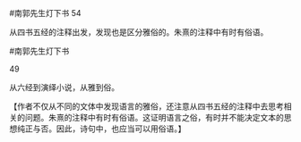 #南郭先生灯下书
54

从四书五经的注释出发，发现也是区分雅俗的。朱熹的注释中有时有俗语。

#南郭先生灯下书

49

从六经到演绎小说，从雅到俗。

【作者不仅从不同的文体中发现语言的雅俗，还注意从四书五经的注释中去思考相关的问题。朱熹的注释中有时有俗语。这证明语言之俗，有时并不能决定文本的思想纯正与否。因此，诗句中，也应当可以用俗语。】
